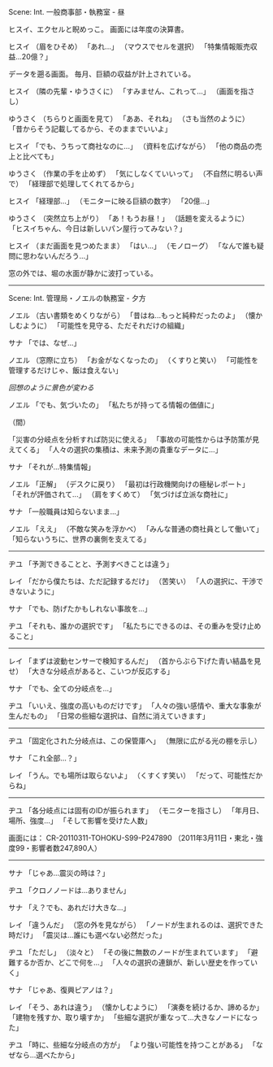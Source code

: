 Scene: Int. 一般商事部・執務室 - 昼

ヒスイ、エクセルと睨めっこ。
画面には年度の決算書。

ヒスイ
（眉をひそめ）
「あれ...」
（マウスでセルを選択）
「特集情報販売収益...20億？」

データを遡る画面。
毎月、巨額の収益が計上されている。

ヒスイ
（隣の先輩・ゆうさくに）
「すみません、これって...」
（画面を指さし）

ゆうさく
（ちらりと画面を見て）
「ああ、それね」
（さも当然のように）
「昔からそう記載してるから、そのままでいいよ」

ヒスイ
「でも、うちって商社なのに...」
（資料を広げながら）
「他の商品の売上と比べても」

ゆうさく
（作業の手を止めず）
「気にしなくていいって」
（不自然に明るい声で）
「経理部で処理してくれてるから」

ヒスイ
「経理部...」
（モニターに映る巨額の数字）
「20億...」

ゆうさく
（突然立ち上がり）
「あ！もうお昼！」
（話題を変えるように）
「ヒスイちゃん、今日は新しいパン屋行ってみない？」

ヒスイ
（まだ画面を見つめたまま）
「はい...」
（モノローグ）
「なんで誰も疑問に思わないんだろう...」

窓の外では、堀の水面が静かに波打っている。

---
Scene: Int. 管理局・ノエルの執務室 - 夕方

ノエル
（古い書類をめくりながら）
「昔はね...もっと純粋だったのよ」
（懐かしむように）
「可能性を見守る、ただそれだけの組織」

サナ
「では、なぜ...」

ノエル
（窓際に立ち）
「お金がなくなったの」
（くすりと笑い）
「可能性を管理するだけじゃ、飯は食えない」

*回想のように景色が変わる*

ノエル
「でも、気づいたの」
「私たちが持ってる情報の価値に」

（間）

「災害の分岐点を分析すれば防災に使える」
「事故の可能性からは予防策が見えてくる」
「人々の選択の集積は、未来予測の貴重なデータに...」

サナ
「それが...特集情報」

ノエル
「正解」
（デスクに戻り）
「最初は行政機関向けの極秘レポート」
「それが評価されて...」
（肩をすくめて）
「気づけば立派な商社に」

サナ
「一般職員は知らないまま...」

ノエル
「ええ」
（不敵な笑みを浮かべ）
「みんな普通の商社員として働いて」
「知らないうちに、世界の裏側を支えてる」

---
ヂユ
「予測できることと、予測すべきことは違う」

レイ
「だから僕たちは、ただ記録するだけ」
（苦笑い）
「人の選択に、干渉できないように」

サナ
「でも、防げたかもしれない事故を...」

ヂユ
「それも、誰かの選択です」
「私たちにできるのは、その重みを受け止めること」

---
レイ
「まずは波動センサーで検知するんだ」
（首からぶら下げた青い結晶を見せ）
「大きな分岐点があると、こいつが反応する」

サナ
「でも、全ての分岐点を...」

ヂユ
「いいえ、強度の高いものだけです」
「人々の強い感情や、重大な事象が生んだもの」
「日常の些細な選択は、自然に消えていきます」

---
ヂユ
「固定化された分岐点は、この保管庫へ」
（無限に広がる光の棚を示し）

サナ
「これ全部...？」

レイ
「うん。でも場所は取らないよ」
（くすくす笑い）
「だって、可能性だからね」

---
ヂユ
「各分岐点には固有のIDが振られます」
（モニターを指さし）
「年月日、場所、強度...」
「そして影響を受けた人数」

画面には：
CR-20110311-TOHOKU-S99-P247890
（2011年3月11日・東北・強度99・影響者数247,890人）

---
サナ
「じゃあ...震災の時は？」

ヂユ
「クロノノードは...ありません」

サナ
「え？でも、あれだけ大きな...」

レイ
「違うんだ」
（窓の外を見ながら）
「ノードが生まれるのは、選択できた時だけ」
「震災は...誰にも選べない必然だった」

ヂユ
「ただし」
（淡々と）
「その後に無数のノードが生まれています」
「避難するか否か、どこで何を...」
「人々の選択の連鎖が、新しい歴史を作っていく」

サナ
「じゃあ、復興ピアノは？」

レイ
「そう、あれは違う」
（懐かしむように）
「演奏を続けるか、諦めるか」
「建物を残すか、取り壊すか」
「些細な選択が重なって...大きなノードになった」

ヂユ
「時に、些細な分岐点の方が」
「より強い可能性を持つことがある」
「なぜなら...選べたから」